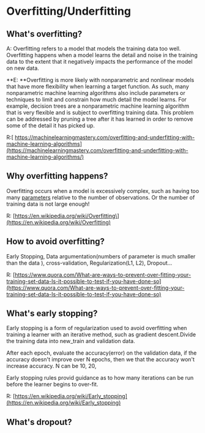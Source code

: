 # Overfitting/Underfitting

## **What's overfitting?**

A: Overfitting refers to a model that models the training data too well. Overfitting happens when a model learns the detail and noise in the training data to the extent that it negatively impacts the performance of the model on new data.



**E: **Overfitting is more likely with nonparametric and nonlinear models that have more flexibility when learning a target function. As such, many nonparametric machine learning algorithms also include parameters or techniques to limit and constrain how much detail the model learns. For example, decision trees are a nonparametric machine learning algorithm that is very flexible and is subject to overfitting training data. This problem can be addressed by pruning a tree after it has learned in order to remove some of the detail it has picked up.

R:[ https://machinelearningmastery.com/overfitting-and-underfitting-with-machine-learning-algorithms](https://machinelearningmastery.com/overfitting-and-underfitting-with-machine-learning-algorithms/)

## Why overfitting happens?

Overfitting occurs when a model is excessively complex, such as having too many [parameters](https://en.wikipedia.org/wiki/Parameter) relative to the number of observations. Or the number of training data is not large enough!

R: [https://en.wikipedia.org/wiki/Overfitting\](https://en.wikipedia.org/wiki/Overfitting)

## How to avoid overfitting?

Early Stopping, Data argumentation\(numbers of parameter is much smaller than the data \), cross-validation,  Regularization\(L1, L2\), Dropout... 

R:  [https://www.quora.com/What-are-ways-to-prevent-over-fitting-your-training-set-data-Is-it-possible-to-test-if-you-have-done-so](https://www.quora.com/What-are-ways-to-prevent-over-fitting-your-training-set-data-Is-it-possible-to-test-if-you-have-done-so)


## What's early stopping?


Early stopping is a form of regularization used to avoid overfitting when training a learner with an iterative method, such as gradient descent.Divide the training data into new_train and validation data.

After each epoch, evaluate the accuracy(error) on the validation data, if the accuracy doesn't improve over N epochs, then we that the accuracy won't increase accuracy. N can be 10, 20,

Early stopping rules provid guidance as to how many iterations can be run before the learner begins to over-fit. 

R: [https://en.wikipedia.org/wiki/Early_stopping](https://en.wikipedia.org/wiki/Early_stopping)

## What's dropout?















